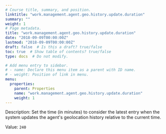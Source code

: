 ```yaml
---
# Course title, summary, and position.
linktitle: "work.management.agent.geo.history.update.duration"
summary: ""
weight: 1
# Page metadata.
title: "work.management.agent.geo.history.update.duration"
date: "2018-09-09T00:00:00Z"
lastmod: "2018-09-09T00:00:00Z"
draft: false  # Is this a draft? true/false
toc: true  # Show table of contents? true/false
type: docs  # Do not modify.

# Add menu entry to sidebar.
# - name: Declare this menu item as a parent with ID name.
# - weight: Position of link in menu.
menu:
  properties:
    parent: Properties
    name: "work.management.agent.geo.history.update.duration"
    weight: 1
---
```


Description: Set the time (in minutes) to consider the latest entry when the system updates the agent's geolocation history relative to the current time.


Value: `240`